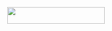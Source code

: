 <p align="center"><a href="https://dashboard.heroku.com/new?template=https://github.com/Akash8t2/Ak-Mention"> <img src="https://img.shields.io/badge/Deploy%20On%20Heroku-black?style=for-the-badge&logo=heroku" width="220" height="38.45"/></a></p>
